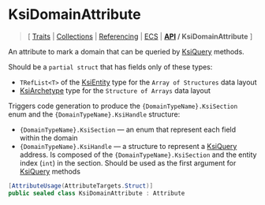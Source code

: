 # KsiDomainAttribute

> \[ [Traits](../traits.md)
> \| [Collections](../collections.md)
> \| [Referencing](../borrow-checker-at-home.md)
> \| [ECS](../ecs.md)
> \| **[API](index.g.md) / KsiDomainAttribute**
> \]

An attribute to mark a domain that can be queried by [KsiQuery](T.KsiQueryAttribute.g.md) methods.

Should be a `partial struct` that has fields only of these types:
- `TRefList<T>` of the [KsiEntity](T.KsiEntityAttribute.g.md) type
for the `Array of Structures` data layout
- [KsiArchetype](T.KsiArchetypeAttribute.g.md) type for the `Structure of Arrays` data layout

Triggers code generation to produce
the `{DomainTypeName}.KsiSection` enum and the `{DomainTypeName}.KsiHandle` structure:
- `{DomainTypeName}.KsiSection` — an enum that represent each field within the domain
- `{DomainTypeName}.KsiHandle` — a structure to represent a [KsiQuery](T.KsiQueryAttribute.g.md) address.
Is composed of the `{DomainTypeName}.KsiSection` and the entity index (`int`) in the section.
Should be used as the first argument for [KsiQuery](T.KsiQueryAttribute.g.md) methods

```csharp
[AttributeUsage(AttributeTargets.Struct)]
public sealed class KsiDomainAttribute : Attribute
```
